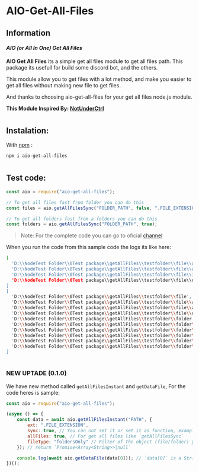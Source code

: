 # **AIO-Get-All-Files**

## Information
#### ***AIO (or All In One) Get All Files***


**AIO Get All Files** its a simple get all files module to get all files path. This package its usefull for build some discord bot, and the others.

This module allow you to get files with a lot method, and make you easier to get all files without making new file to get files.

And thanks to choosing aio-get-all-files for your get all files node.js module.

**This Module Inspired By: <a href="https://github.com/notunderctrl">NotUnderCtrl</a>**
#
## Instalation:
With [npm](www.npmjs.com) :
```sh 
npm i aio-get-all-files
```
#
## Test code:
```js
const aio = require("aio-get-all-files");

// To get all files fast from folder you can do this
const files = aio.getAllFilesSync("FOLDER_PATH", false, ".FILE_EXTENSION");

// To get all folders fast from a folders you can do this
const folders = aio.getAllFilesSync("FOLDER_PATH", true);
```

>Note: For the complete code you can go to oficial <a href="https://youtube.com/@mrgaming_0001">channel</a>

When you run the code from this sample code the logs its like here:
```sh
[
  'D:\\NodeTest Folder\\0Test package\\getAllFiles\\testfolder\\file\\aio\\aio.js',
  'D:\\NodeTest Folder\\0Test package\\getAllFiles\\testfolder\\file\\aio\\aio2\\aio22.js',
  'D:\\NodeTest Folder\\0Test package\\getAllFiles\\testfolder\\file\\is.js',
  'D:\\NodeTest Folder\\0Test package\\getAllFiles\\testfolder\\file\\oia\\oia.js'
]
[
  'D:\\NodeTest Folder\\0Test package\\getAllFiles\\testfolder\\file',
  'D:\\NodeTest Folder\\0Test package\\getAllFiles\\testfolder\\file\\aio',
  'D:\\NodeTest Folder\\0Test package\\getAllFiles\\testfolder\\file\\aio\\aio2',
  'D:\\NodeTest Folder\\0Test package\\getAllFiles\\testfolder\\file\\oia',
  'D:\\NodeTest Folder\\0Test package\\getAllFiles\\testfolder\\folder',
  'D:\\NodeTest Folder\\0Test package\\getAllFiles\\testfolder\\folder\\1',
  'D:\\NodeTest Folder\\0Test package\\getAllFiles\\testfolder\\folder\\1\\3',
  'D:\\NodeTest Folder\\0Test package\\getAllFiles\\testfolder\\folder\\2',
  'D:\\NodeTest Folder\\0Test package\\getAllFiles\\testfolder\\folder\\2\\4',
  'D:\\NodeTest Folder\\0Test package\\getAllFiles\\testfolder\\folder\\2\\4\\5'
]
```

#
### NEW UPTADE (0.1.0)
We have new method called `getAllFilesInstant` and `getDataFile`, For the code heres is sample:

```js
const aio = require("aio-get-all-files");

(async () => {
    const data = await aio.getAllFilesInstant("PATH", {
        ext: ".FILE_EXTENSION",
        sync: true, // You can not set it or set it as function, example: `(file) => console.log('file')`
        allFiles: true, // For get all files like `getAllFilesSync`
        fileType: "foldersOnly" // Filter of the object (file/folder) you get.
    }); // return `Promise<Array<String>>|null`

    console.log(await aio.getDataFile(data[0])); // `data[0]` is a String, also you can change it to Path or String
})();
```